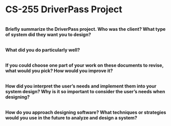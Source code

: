 # CS-255 DriverPass Project

<br><b>Briefly summarize the DriverPass project. Who was the client? What type of system did they want you to design?</b></br>

<br><b>What did you do particularly well?</b></br>

<br><b>If you could choose one part of your work on these documents to revise, what would you pick? How would you improve it?</b></br>

<br><b>How did you interpret the user’s needs and implement them into your system design? Why is it so important to consider the user’s needs when designing?</b></br>

<br><b>How do you approach designing software? What techniques or strategies would you use in the future to analyze and design a system?</b></br>